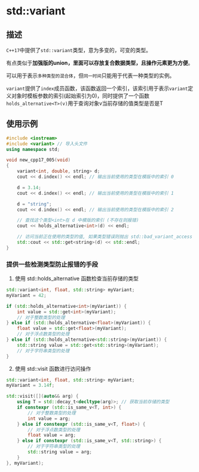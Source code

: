 # std::variant
## 描述
`C++17`中提供了`std::variant`类型，意为多变的，可变的类型。

有点类似于**加强版的union，里面可以存放复合数据类型，且操作元素更为方便**。

可以用于表示`多种类型的混合体`，但`同一时间`只能用于代表一种类型的实例。

`variant`提供了`index`成员函数，该函数返回一个索引，该索引用于表示`variant`定义对象时模板参数的索引(起始索引为0)，同时提供了一个函数`holds_alternative<T>(v)`用于查询对象v当前存储的值类型是否是T

## 使用示例

```C++
#include <iostream>
#include <variant> // 导入头文件
using namespace std;

void new_cpp17_005(void)
{
	variant<int, double, string> d;
	cout << d.index() << endl; // 输出当前使用的类型在模版中的索引 0

	d = 3.14;
	cout << d.index() << endl; // 输出当前使用的类型在模版中的索引 1

	d = "string";
	cout << d.index() << endl; // 输出当前使用的类型在模版中的索引 2

	// 查找这个类型<int>在 d 中模版的索引 (不存在则报错)
	cout << holds_alternative<int>(d) << endl;

	// 访问当前正在使用的类型的值, 如果类型错误则抛出 std::bad_variant_access 异常
	std::cout << std::get<string>(d) << std::endl;
}
```

### 提供一些检测类型防止报错的手段

1. 使用 std::holds_alternative 函数检查当前存储的类型
```C++ By GPT-3.5
std::variant<int, float, std::string> myVariant;
myVariant = 42;

if (std::holds_alternative<int>(myVariant)) {
    int value = std::get<int>(myVariant);
    // 对于整数类型的处理
} else if (std::holds_alternative<float>(myVariant)) {
    float value = std::get<float>(myVariant);
    // 对于浮点数类型的处理
} else if (std::holds_alternative<std::string>(myVariant)) {
    std::string value = std::get<std::string>(myVariant);
    // 对于字符串类型的处理
}
```
2. 使用 std::visit 函数进行访问操作
```C++ By GPT-3.5
std::variant<int, float, std::string> myVariant;
myVariant = 3.14f;

std::visit([](auto&& arg) {
    using T = std::decay_t<decltype(arg)>; // 获取当前存储的类型
    if constexpr (std::is_same_v<T, int>) {
        // 对于整数类型的处理
        int value = arg;
    } else if constexpr (std::is_same_v<T, float>) {
        // 对于浮点数类型的处理
        float value = arg;
    } else if constexpr (std::is_same_v<T, std::string>) {
        // 对于字符串类型的处理
        std::string value = arg;
    }
}, myVariant);
```
